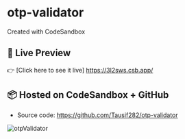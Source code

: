 # otp-validator
Created with CodeSandbox


## 🔗 Live Preview
👉 [Click here to see it live] https://3l2sws.csb.app/

## 📦 Hosted on CodeSandbox + GitHub
- Source code: https://github.com/Tausif282/otp-validator




![otpValidator](https://github.com/user-attachments/assets/50cfbcbd-ea2b-47a0-a9c9-e1ab444a7c4c)

